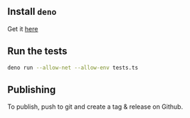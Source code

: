## Install `deno`
Get it [here](https://docs.deno.com/runtime/manual)


## Run the tests

```bash
deno run --allow-net --allow-env tests.ts
```

## Publishing

To publish, push to git and create a tag & release on Github.
